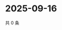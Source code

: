 # 2025-09-16

共 0 条

<!-- BEGIN ZHIHUVIDEO -->
<!-- 最后更新时间 Tue Sep 16 2025 07:09:52 GMT+0800 (China Standard Time) -->

<!-- END ZHIHUVIDEO -->
